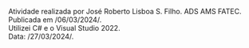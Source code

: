 Atividade realizada por José Roberto Lisboa S. Filho. ADS AMS FATEC. Publicada em /06/03/2024/.<br />
Utilizei C# e o Visual Studio 2022.<br />
Data: /27/03/2024/.
